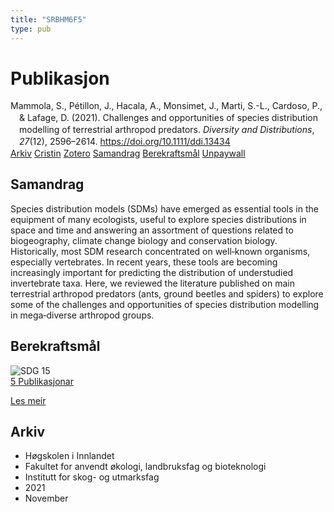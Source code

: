 ```yaml
---
title: "SRBHM6F5"
type: pub
---
```

<h1>Publikasjon</h1>
<article id="csl-bib-container-SRBHM6F5" class="csl-bib-container">
  <div class="csl-bib-body" style="line-height: 1.35; padding-left: 1em; text-indent:-1em;">
  <div class="csl-entry">Mammola, S., P&#xE9;tillon, J., Hacala, A., Monsimet, J., Marti, S.-L., Cardoso, P., &amp; Lafage, D. (2021). Challenges and opportunities of species distribution modelling of terrestrial arthropod predators. <i>Diversity and Distributions</i>, <i>27</i>(12), 2596&#x2013;2614. <a href="https://doi.org/10.1111/ddi.13434">https://doi.org/10.1111/ddi.13434</a></div>
</div>
  <div class="csl-bib-buttons">
    <a href="#taxonomy-article-SRBHM6F5" class="csl-bib-button">Arkiv</a>
    <a href="https://app.cristin.no/results/show.jsf?id=1952871" alt="Cristin URL" class="csl-bib-button">Cristin</a>
    <a href="http://zotero.org/groups/5402882/items/SRBHM6F5" alt="Zotero URL" class="csl-bib-button">Zotero</a>
    <a href="#abstract-article-SRBHM6F5" class="csl-bib-button">Samandrag</a>
    <a href="#sdg-article-SRBHM6F5" class="csl-bib-button">Berekraftsmål</a>
    <a href="https://onlinelibrary.wiley.com/doi/pdfdirect/10.1111/ddi.13434" class="csl-bib-button">Unpaywall</a>
  </div>
  <div id="csl-bib-meta-container-SRBHM6F5"></div>
</article>
<div id="csl-bib-meta-SRBHM6F5" class="csl-bib-meta">
  <article id="abstract-article-SRBHM6F5" class="abstract-article">
    <h1>Samandrag</h1>
    Species distribution models (SDMs) have emerged as essential tools in the equipment of many ecologists, useful to explore species distributions in space and time and answering an assortment of questions related to biogeography, climate change biology and conservation biology. Historically, most SDM research concentrated on well‐known organisms, especially vertebrates. In recent years, these tools are becoming increasingly important for predicting the distribution of understudied invertebrate taxa. Here, we reviewed the literature published on main terrestrial arthropod predators (ants, ground beetles and spiders) to explore some of the challenges and opportunities of species distribution modelling in mega‐diverse arthropod groups.
  </article>
  <article id="sdg-article-SRBHM6F5" class="sdg-article">
    <h1>Berekraftsmål</h1>
    <div class="sdg-container"><div id="sdg15" class="sdg"> <img src="{{< params subfolder >}}images/sdg/sdg15_no.png" class="image" alt="SDG 15"> <div class="sdg-overlay"> <a href="{{< params subfolder >}}no/archive/?sdg=15#archive" class="sdg-publication-count"><span>5</span> Publikasjonar</a> <p><a href="NA" class="sdg-read-more">Les meir</a></p> </div> </div></div>
  </article>
  <article id="taxonomy-article-SRBHM6F5" class="taxonomy-article">
    <h1>Arkiv</h1>
    <ul>
      <li>Høgskolen i Innlandet</li>
      <li>Fakultet for anvendt økologi, landbruksfag og bioteknologi</li>
      <li>Institutt for skog- og utmarksfag</li>
      <li>2021</li>
      <li>November</li>
    </ul>
  </article>
</div>
